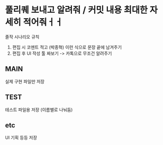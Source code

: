 # 풀리퀘 보내고 알려줘 / 커밋 내용 최대한 자세히 적어줘ㅓㅓ

졸작 시나리오 규칙
1. 편집 시 코멘트 적고 (박종혁) 이런 식으로 문장 끝에 남겨주기
2. 편집 후 UI 작성 툴 짜보기 -> 카톡으로 무조건 알려주기


## MAIN
실제 구현 파일만 저장

## TEST
테스트 파일용 저장 (이름별로 나눠둠)

## etc
UI 기획 등등 저장 

